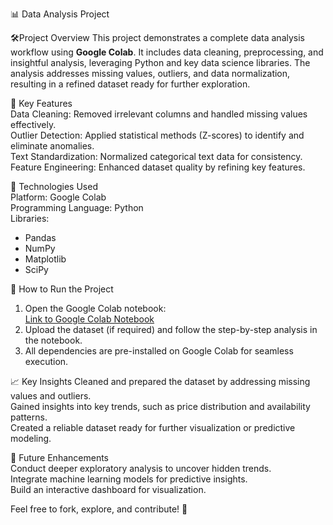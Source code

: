 
📊 Data Analysis Project

🛠️Project Overview 
This project demonstrates a complete data analysis workflow using **Google Colab**. It includes data cleaning, preprocessing, and insightful analysis, leveraging Python and key data science libraries. The analysis addresses missing values, outliers, and data normalization, resulting in a refined dataset ready for further exploration.

📂 Key Features  
Data Cleaning: Removed irrelevant columns and handled missing values effectively.  
Outlier Detection: Applied statistical methods (Z-scores) to identify and eliminate anomalies.  
Text Standardization: Normalized categorical text data for consistency.  
Feature Engineering: Enhanced dataset quality by refining key features.  

🔧 Technologies Used  
Platform: Google Colab  
Programming Language: Python  
Libraries:  
  - Pandas  
  - NumPy  
  - Matplotlib  
  - SciPy  

🚀 How to Run the Project 
1. Open the Google Colab notebook:  
   [Link to Google Colab Notebook](#)  
2. Upload the dataset (if required) and follow the step-by-step analysis in the notebook.  
3. All dependencies are pre-installed on Google Colab for seamless execution.

📈 Key Insights
Cleaned and prepared the dataset by addressing missing values and outliers.  
Gained insights into key trends, such as price distribution and availability patterns.  
Created a reliable dataset ready for further visualization or predictive modeling.

 📜 Future Enhancements  
Conduct deeper exploratory analysis to uncover hidden trends.  
Integrate machine learning models for predictive insights.  
Build an interactive dashboard for visualization.

Feel free to fork, explore, and contribute! 🚀  
